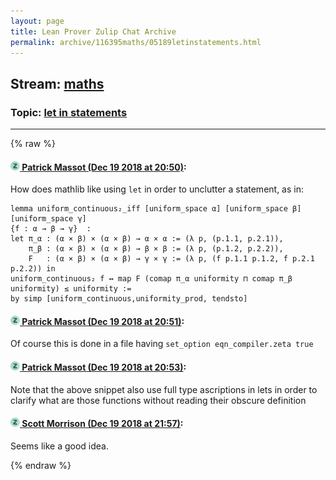 ```yaml
---
layout: page
title: Lean Prover Zulip Chat Archive 
permalink: archive/116395maths/05189letinstatements.html
---
```


## Stream: [maths](index.html)
### Topic: [let in statements](05189letinstatements.html)

---


{% raw %}
#### [![Click to go to Zulip](../../assets/img/zulip2.png) Patrick Massot (Dec 19 2018 at 20:50)](https://leanprover.zulipchat.com/#narrow/stream/116395-maths/topic/let%20in%20statements/near/152207819):
How does mathlib like using `let` in order to unclutter a statement, as in:
```lean
lemma uniform_continuous₂_iff [uniform_space α] [uniform_space β] [uniform_space γ]
{f : α → β → γ}  :
let π_α : (α × β) × (α × β) → α × α := (λ p, (p.1.1, p.2.1)),
    π_β : (α × β) × (α × β) → β × β := (λ p, (p.1.2, p.2.2)),
    F   : (α × β) × (α × β) → γ × γ := (λ p, (f p.1.1 p.1.2, f p.2.1 p.2.2)) in
uniform_continuous₂ f ↔ map F (comap π_α uniformity ⊓ comap π_β uniformity) ≤ uniformity :=
by simp [uniform_continuous,uniformity_prod, tendsto]
```

#### [![Click to go to Zulip](../../assets/img/zulip2.png) Patrick Massot (Dec 19 2018 at 20:51)](https://leanprover.zulipchat.com/#narrow/stream/116395-maths/topic/let%20in%20statements/near/152207833):
Of course this is done in a file having `set_option eqn_compiler.zeta true`

#### [![Click to go to Zulip](../../assets/img/zulip2.png) Patrick Massot (Dec 19 2018 at 20:53)](https://leanprover.zulipchat.com/#narrow/stream/116395-maths/topic/let%20in%20statements/near/152207931):
Note that the above snippet also use full type ascriptions in lets in order to clarify what are those functions without reading their obscure definition

#### [![Click to go to Zulip](../../assets/img/zulip2.png) Scott Morrison (Dec 19 2018 at 21:57)](https://leanprover.zulipchat.com/#narrow/stream/116395-maths/topic/let%20in%20statements/near/152212620):
Seems like a good idea.


{% endraw %}
